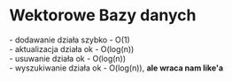 
# Wektorowe Bazy danych

<div v-click>
- dodawanie działa szybko - O(1)
</div>

<div v-click="2">
- aktualizacja działa ok - O(log(n))
</div>

<div v-click="3">
- usuwanie działa ok - O(log(n))
</div>

<div v-click="4">
- wyszukiwanie działa ok - O(log(n)), <b>ale wraca nam like'a</b>
</div>